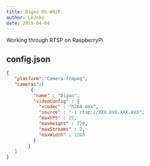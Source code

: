 ```yaml
---
title: Digoo DG-W02F
author: LeJeko
date: 2019-04-04
---
```

Working through RTSP on RaspberryPi

## config.json

```json
{
   "platform":"Camera-ffmpeg",
   "cameras":[
         {
          "name" : "Digoo",
          "videoConfig" : {
            "vcodec" : "h264_omx",
            "source" : "-i rtsp://XXX.XXX.XXX.XXX",
            "maxFPS" : 25,
            "maxHeight" : 720,
            "maxStreams" : 2,
            "maxWidth" : 1280
          }
        }
   ]
}
```
